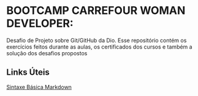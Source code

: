 # BOOTCAMP CARREFOUR WOMAN DEVELOPER:

Desafio de Projeto sobre Git/GitHub da Dio. Esse repositório contém os exercícios feitos durante as aulas, os certificados dos cursos e também a solução dos desafios propostos

## Links Úteis
[Sintaxe Básica Markdown](https://www.markdownguide.org/basic-syntax/)
